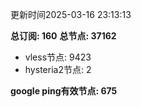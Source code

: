 更新时间2025-03-16 23:13:13

**总订阅: 160**
**总节点: 37162**
- vless节点: 9423
- hysteria2节点: 2

**google ping有效节点: 675**
